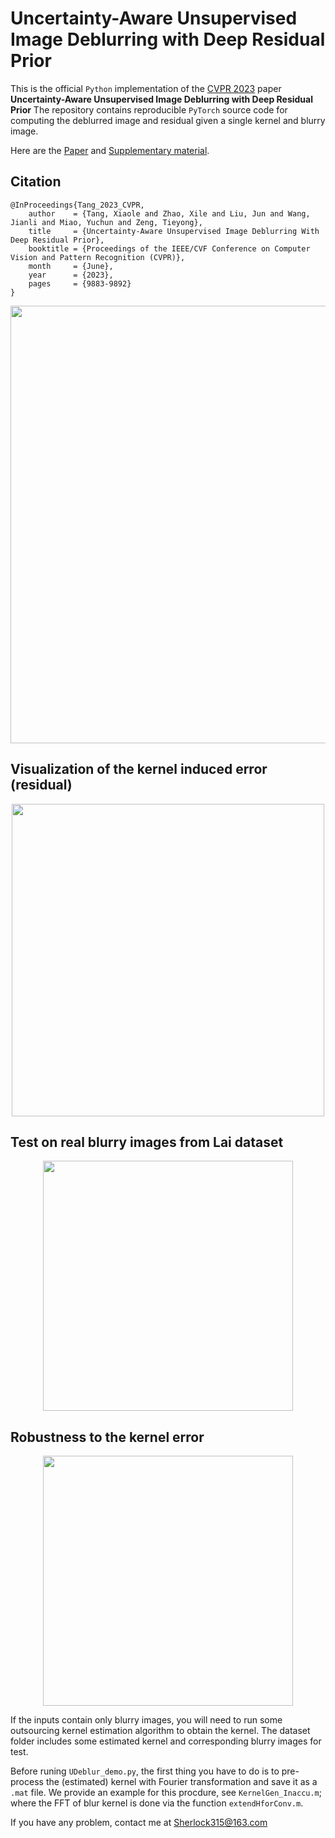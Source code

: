 # Uncertainty-Aware Unsupervised Image Deblurring with Deep Residual Prior
This is the official `Python` implementation of the [CVPR 2023](https://cvpr.thecvf.com/)  paper **Uncertainty-Aware Unsupervised Image Deblurring with Deep Residual Prior**
The repository contains reproducible `PyTorch` source code for computing the deblurred image and residual given a single kernel and blurry image.

Here are the [Paper](https://openaccess.thecvf.com/content/CVPR2023/papers/Tang_Uncertainty-Aware_Unsupervised_Image_Deblurring_With_Deep_Residual_Prior_CVPR_2023_paper.pdf) and [Supplementary material](https://openaccess.thecvf.com/content/CVPR2023/supplemental/Tang_Uncertainty-Aware_Unsupervised_Image_CVPR_2023_supplemental.pdf).
## Citation
```
@InProceedings{Tang_2023_CVPR,
    author    = {Tang, Xiaole and Zhao, Xile and Liu, Jun and Wang, Jianli and Miao, Yuchun and Zeng, Tieyong},
    title     = {Uncertainty-Aware Unsupervised Image Deblurring With Deep Residual Prior},
    booktitle = {Proceedings of the IEEE/CVF Conference on Computer Vision and Pattern Recognition (CVPR)},
    month     = {June},
    year      = {2023},
    pages     = {9883-9892}
}
```
<p align="center"><img src="pics/Model.png" width="700" /></p>

## Visualization of the kernel induced error (residual)
<p align="center"><img src="pics/res.png" width="500" /></p>

## Test on real blurry images from Lai dataset
<p align="center"><img src="pics/real.png" width="400" /></p>

## Robustness to the kernel error
<p align="center"><img src="pics/robustness.png" width="400" /></p>

If the inputs contain only blurry images, you will need to run some outsourcing kernel estimation algorithm to obtain the kernel. The dataset folder includes some estimated kernel and corresponding blurry images for test.

Before runing `UDeblur_demo.py`, the first thing you have to do is to pre-process the (estimated) kernel with Fourier transformation and save it as a `.mat` file. We provide an example for this procdure, see `KernelGen_Inaccu.m`; where the FFT of blur kernel is done via the function `extendHforConv.m`.

If you have any problem, contact me at Sherlock315@163.com

